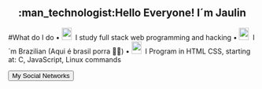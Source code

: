 <h2 align="center">:man_technologist:Hello Everyone! I´m Jaulin </h2>
#What do I do
• <img src="https://bestanimations.com/gifs/Hacker.html" width="20" height="25">&nbsp;&nbsp;I study full stack web programming and hacking
• <img src="https://bestanimations.com/gifs/Dog-Dancing-Brazil.html" width="20" height="25">&nbsp;&nbsp;I´m Brazilian (Aqui é brasil porra 💚💛)
• <img src="https://bestanimations.com/gifs/Robot-Clip-Art.html" width="20" height="25">&nbsp;&nbsp;I Program in HTML CSS, starting at: C, JavaScript, Linux commands
&nbsp; &nbsp;

 <button onclick="window.location.href = 'https://linktr.ee/jaulin'">My Social Networks</button>

